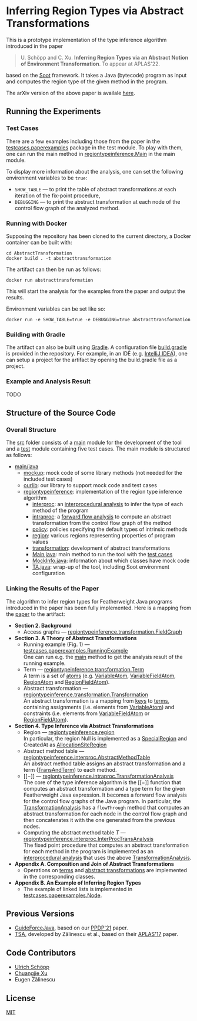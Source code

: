 # Inferring Region Types via Abstract Transformations

This is a prototype implementation of the type inference algorithm introduced in the paper

> U. Schöpp and C. Xu. **Inferring Region Types via an Abstract Notion of Environment Transformation**. To appear at APLAS'22.

based on the [Soot](http://soot-oss.github.io/soot/) framework. It takes a Java (bytecode) program as input and computes the region type of the given method in the program.

The arXiv version of the above paper is availale [here](https://arxiv.org/abs/2209.02147).

## Running the Experiments

### Test Cases
There are a few examples including those from the paper in the [testcases.paperexamples](src/test/java/testcases/paperexamples/) package in the test module. To play with them, one can run the main method in [regiontypeinference.Main](src/main/java/regiontypeinference/Main.java) in the main module.

To display more information about the analysis, one can set the following environment variables to be `true`:
- `SHOW_TABLE` &mdash; to print the table of abstract transformations at each iteration of the fix-point procedure,
- `DEBUGGING` &mdash; to print the abstract transformation at each node of the control flow graph of the analyzed method.

### Running with Docker

Supposing the repository has been cloned to the current directory, a Docker container can be built with:

```
cd AbstractTransformation
docker build . -t abstracttransformation
```

The artifact can then be run as follows:

```
docker run abstracttransformation
```

This will start the analysis for the examples from the paper and output the results.

Environment variables can be set like so:
```
docker run -e SHOW_TABLE=true -e DEBUGGING=true abstracttransformation
```

### Building with Gradle

The artifact can also be built using [Gradle](https://gradle.org/). A configuration file [build.gradle](build.gradle) is provided in the repository. For example, in an IDE (e.g. [IntelliJ IDEA](https://www.jetbrains.com/idea/)), one can setup a project for the artifact by opening the build.gradle file as a project.

### Example and Analysis Result
TODO

## Structure of the Source Code

### Overall Structure
The [src](src) folder consists of a [main](src/main) module for the development of the tool and a [test](src/test) module containing five test cases. The main module is structured as follows:
* [main/java](src/main/java)
  * [mockup](src/main/java/mockup): mock code of some library methods (not needed for the included test cases)
  * [ourlib](src/main/java/ourlib): our library to support mock code and test cases
  * [regiontypeinference](src/main/java/regiontypeinference): implementation of the region type inference algorithm
    * [interproc](src/main/java/regiontypeinference/interproc): an [interprocedural analysis](src/main/java/regiontypeinference/interproc/InterProcTransAnalysis.java) to infer the type of each method of the program
    * [intraproc](src/main/java/regiontypeinference/intraproc): a [forward flow analysis](src/main/java/regiontypeinference/intraproc/TransformationAnalysis.java) to compute an abstract transformation from the control flow graph of the method
    * [policy](src/main/java/regiontypeinference/policy): policies specifying the default types of intrinsic methods
    * [region](src/main/java/regiontypeinference/region): various regions representing properties of program values
    * [transformation](src/main/java/regiontypeinference/transformation): development of abstract transformations
    * [Main.java](src/main/java/regiontypeinference/Main.java): main method to run the tool with the [test cases](src/test/java/testcases/paperexamples)
    * [MockInfo.java](src/main/java/regiontypeinference/MockInfo.java): information about which classes have mock code
    * [TA.java](src/main/java/regiontypeinference/TA.java): wrap-up of the tool, including Soot environment configuration

### Linking the Results of the Paper
The algorithm to infer region types for Featherweight Java programs introduced in the paper has been fully implemented. Here is a mapping from the [paper](https://arxiv.org/abs/2209.02147) to the artifact:

* **Section 2. Background**
  * Access graphs &mdash; [regiontypeinference.transformation.FieldGraph](src/main/java/regiontypeinference/transformation/FieldGraph.java)
* **Section 3. A Theory of Abstract Transformations**
  * Running example (Fig. 1) &mdash; [testcases.paperexamples.RunningExample](src/test/java/testcases/paperexamples/RunningExample.java)  
    One can run e.g. the [main](src/main/java/regiontypeinference/Main.java) method to get the analysis result of the running example.
  * Term &mdash; [regiontypeinference.transformation.Term](src/main/java/regiontypeinference/transformation/Term.java)  
    A term is a set of [atoms](src/main/java/regiontypeinference/transformation/Atom.java) (e.g. [VariableAtom](src/main/java/regiontypeinference/transformation/VariableAtom.java), [VariableFieldAtom](src/main/java/regiontypeinference/transformation/VariableFieldAtom.java), [RegionAtom](src/main/java/regiontypeinference/transformation/RegionAtom.java) and [RegionFieldAtom](src/main/java/regiontypeinference/transformation/RegionFieldAtom.java)).
  * Abstract transformation &mdash; [regiontypeinference.transformation.Transformation](src/main/java/regiontypeinference/transformation/Transformation.java)  
    An abstract transformation is a mapping from [keys](src/main/java/regiontypeinference/transformation/Key.java) to [terms](src/main/java/regiontypeinference/transformation/Term.java), containing assignments (i.e. elements from [VariableAtom](src/main/java/regiontypeinference/transformation/VariableAtom.java)) and constraints (i.e. elements from [VariableFieldAtom](src/main/java/regiontypeinference/transformation/VariableFieldAtom.java) or [RegionFieldAtom](src/main/java/regiontypeinference/transformation/RegionFieldAtom.java)).
* **Section 4. Type Inference via Abstract Transformations**
  * Region &mdash; [regiontypeinference.region](src/main/java/regiontypeinference/region)  
    In particular, the region $\mathsf{Null}$ is implemented as a [SpecialRegion](src/main/java/regiontypeinference/region/SpecialRegion.java) and $\mathsf{CreatedAt}$ as [AllocationSiteRegion](src/main/java/regiontypeinference/region/AllocationSiteRegion.java)
  * Abstract method table &mdash; [regiontypeinference.interproc.AbstractMethodTable](src/main/java/regiontypeinference/interproc/AbstractMethodTable.java)  
    An abstract method table assigns an abstract transformation and a term ([TransAndTerm](src/main/java/regiontypeinference/interproc/TransAndTerm.java)) to each method.
  * $[[-]]$ &mdash; [regiontypeinference.intraproc.TransformationAnalysis](src/main/java/regiontypeinference/intraproc/TransformationAnalysis.java)  
    The core of the type inference algorithm is the $[[-]]$ function that computes an abstract transformation and a type term for the given Featherweight Java expression. It becomes a forward flow analysis for the control flow graphs of the Java program. In particular, the [TransformationAnalysis](src/main/java/regiontypeinference/intraproc/TransformationAnalysis.java) has a `flowThrough` method that computes an abstract transformation for each node in the control flow graph and then concatenates it with the one generated from the previous nodes.
  * Computing the abstract method table $T$ &mdash; [regiontypeinference.interproc.InterProcTransAnalysis](AbstractTransformation/src/main/java/regiontypeinference/interproc/InterProcTransAnalysis.java)  
    The fixed point procedure that computes an abstract transformation for each method in the program is implemented as an [interprocedural analysis](AbstractTransformation/src/main/java/regiontypeinference/interproc/InterProcTransAnalysis.java) that uses the above [TransformationAnalysis](src/main/java/regiontypeinference/intraproc/TransformationAnalysis.java).
* **Appendix A. Composition and Join of Abstract Transformations**
  * Operations on [terms](src/main/java/regiontypeinference/transformation/Term.java) and [abstract transformations](src/main/java/regiontypeinference/transformation/Transformation.java) are implemented in the corresponding classes.
* **Appendix B. An Example of Inferring Region Types**
  * The example of linked lists is implemented in [testcases.paperexamples.Node](src/test/java/testcases/paperexamples/Node.java).

## Previous Versions
- [GuideForceJava](https://github.com/cj-xu/GuideForceJava), based on our [PPDP'21](https://dl.acm.org/doi/10.1145/3479394.3479413) paper.
- [TSA](https://github.com/ezal/TSA), developed by Zălinescu et al., based on their [APLAS'17](https://doi.org/10.1007/978-3-319-71237-6_5) paper.

## Code Contributors
- [Ulrich Schöpp](https://ulrichschoepp.de/)
- [Chuangjie Xu](https://cj-xu.github.io/)
- Eugen Zălinescu

## License
[MIT](LICENSE.md)
